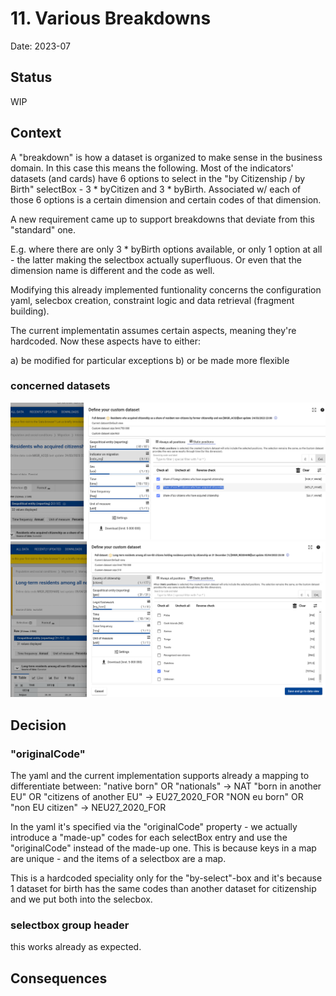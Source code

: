 # 11. Various Breakdowns

Date: 2023-07

## Status

WIP

## Context

A "breakdown" is how a dataset is organized to make sense in the business domain.
In this case this means the following.
Most of the indicators' datasets (and cards) have 6 options to select in the "by Citizenship / by Birth" selectBox - 3 * byCitizen and 3 * byBirth.
Associated w/ each of those 6 options is a certain dimension and certain codes of that dimension.

A new requirement came up to support breakdowns that deviate from this "standard" one.

E.g. where there are only 3 * byBirth options available, or only 1 option at all - the latter making the selectbox actually superfluous. Or even that the dimension name is different and the code as well.

Modifying this already implemented funtionality concerns the configuration yaml, selecbox creation, constraint logic and data retrieval (fragment building).

The current implementatin assumes certain aspects, meaning they're hardcoded.
Now these aspects have to either:

a) be modified for particular exceptions
b) or be made more flexible

### concerned datasets

![components](./active-citizenship-migr_aqcs.png)
![components](./active-citizenship-migr-resshare.png)

## Decision

### "originalCode"

The yaml and the current implementation supports already a mapping to differentiate between:
"native born" OR "nationals" -> NAT
"born in another EU" OR "citizens of another EU" -> EU27_2020_FOR
"NON eu born" OR "non EU citizen" -> NEU27_2020_FOR

In the yaml it's specified via the "originalCode" property - we actually introduce a "made-up" codes for each selectBox entry and use the "originalCode" instead of the made-up one. This is because keys in a map are unique - and the items of a selectbox are a map.

This is a hardcoded speciality only for the "by-select"-box and it's because 1 dataset for birth has the same codes than another dataset for citizenship and we put both into the selecbox.

### selectbox group header

this works already as expected.

### 


## Consequences
